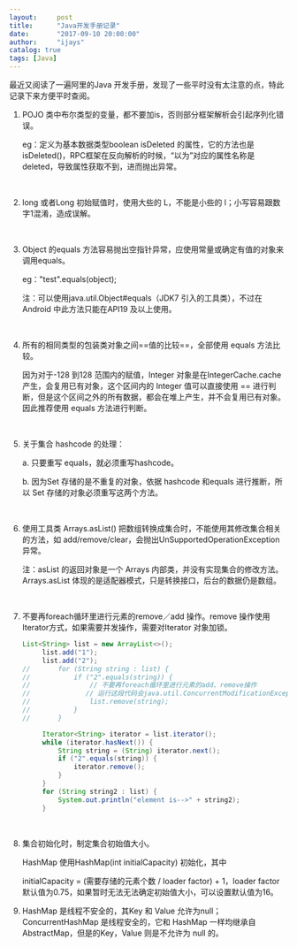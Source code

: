 ```yaml
---
layout:     post
title:      "Java开发手册记录"
date:       "2017-09-10 20:00:00"
author:     "ijays"
catalog: true
tags: [Java]
---
```


最近又阅读了一遍阿里的Java 开发手册，发现了一些平时没有太注意的点，特此记录下来方便平时查阅。

1. POJO 类中布尔类型的变量，都不要加is，否则部分框架解析会引起序列化错误。

   eg：定义为基本数据类型boolean isDeleted 的属性，它的方法也是isDeleted()，RPC框架在反向解析的时候，“以为”对应的属性名称是deleted，导致属性获取不到，进而抛出异常。

   ​

2. long 或者Long 初始赋值时，使用大些的 L，不能是小些的 l；小写容易跟数字1混淆，造成误解。

   ​

3. Object 的equals 方法容易抛出空指针异常，应使用常量或确定有值的对象来调用equals。

   eg："test".equals(object);

   注：可以使用java.util.Object#equals（JDK7 引入的工具类），不过在Android 中此方法只能在API19 及以上使用。

   ​

4. 所有的相同类型的包装类对象之间==值的比较==，全部使用 equals 方法比较。

   因为对于-128 到128 范围内的赋值，Integer 对象是在IntegerCache.cache 产生，会复用已有对象，这个区间内的 Integer 值可以直接使用 == 进行判断，但是这个区间之外的所有数据，都会在堆上产生，并不会复用已有对象。因此推荐使用 equals 方法进行判断。

   ​

5. 关于集合 hashcode 的处理：

   a. 只要重写 equals，就必须重写hashcode。

   b. 因为Set 存储的是不重复的对象，依据 hashcode 和equals 进行推断，所以 Set 存储的对象必须重写这两个方法。

   ​

6. 使用工具类 Arrays.asList() 把数组转换成集合时，不能使用其修改集合相关的方法，如 add/remove/clear，会抛出UnSupportedOperationException 异常。

   注：asList 的返回对象是一个 Arrays 内部类，并没有实现集合的修改方法。Arrays.asList 体现的是适配器模式，只是转换接口，后台的数据仍是数组。

   ​

7. 不要再foreach循环里进行元素的remove／add 操作。remove 操作使用Iterator方式，如果需要并发操作，需要对Iterator 对象加锁。

   ````java
   List<String> list = new ArrayList<>();
   		list.add("1");
   		list.add("2");
   //		for (String string : list) {
   //			if ("2".equals(string)) {
   //				// 不要再foreach循环里进行元素的add、remove操作
   //              // 运行这段代码会java.util.ConcurrentModificationException
   //				list.remove(string);
   //			}
   //		}

   		Iterator<String> iterator = list.iterator();
   		while (iterator.hasNext()) {
   			String string = (String) iterator.next();
   			if ("2".equals(string)) {
   				iterator.remove();
   			}
   		}
   		for (String string2 : list) {
   			System.out.println("element is-->" + string2);
   		}
   ````

   ​

8. 集合初始化时，制定集合初始值大小。

   HashMap 使用HashMap(int initialCapacity) 初始化，其中

   initialCapacity = (需要存储的元素个数 / loader factor) + 1，loader factor 默认值为0.75，如果暂时无法无法确定初始值大小，可以设置默认值为16。

9. HashMap 是线程不安全的，其Key 和 Value 允许为null；ConcurrentHashMap 是线程安全的，它和 HashMap 一样均继承自 AbstractMap，但是的Key，Value 则是不允许为 null 的。